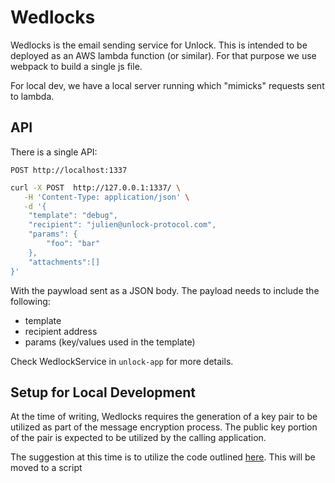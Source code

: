 # Wedlocks

Wedlocks is the email sending service for Unlock.
This is intended to be deployed as an AWS lambda function (or similar).
For that purpose we use webpack to build a single js file.

For local dev, we have a local server running which "mimicks" requests sent to lambda.

## API

There is a single API:

```
POST http://localhost:1337
```

```bash
curl -X POST  http://127.0.0.1:1337/ \
   -H 'Content-Type: application/json' \
   -d '{
    "template": "debug",
    "recipient": "julien@unlock-protocol.com",
    "params": {
        "foo": "bar"
    },
    "attachments":[]
}'
```

With the paywload sent as a JSON body. The payload needs to include the following:

- template
- recipient address
- params (key/values used in the template)

Check WedlockService in `unlock-app` for more details.

## Setup for Local Development

At the time of writing, Wedlocks requires the generation of a key pair to be utilized as part of the message encryption process.
The public key portion of the pair is expected to be utilized by the calling application.

The suggestion at this time is to utilize the code outlined [here](https://github.com/unlock-protocol/unlock/blob/master/wedlocks/src/__tests__/encrypter.test.js#L11).
This will be moved to a script
